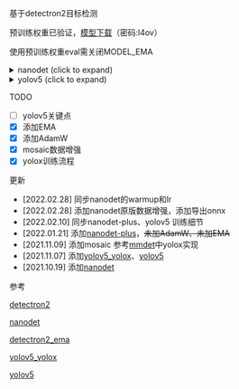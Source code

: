 <!--
 * @Date: 2021-10-19 22:14:27
 * @Author: ChHanXiao
 * @Github: https://github.com/ChHanXiao
 * @LastEditors: ChHanXiao
 * @LastEditTime: 2022-03-08 19:24:34
 * @FilePath: /D2/README.md
-->
基于detectron2目标检测

预训练权重已验证，[模型下载](https://pan.baidu.com/s/1OrXseqRegTJwb8YOBvAdkw)（密码:l4ov）

使用预训练权重eval需关闭MODEL_EMA

<details>
    <summary>nanodet (click to expand)</summary>

    训练：nanodet模型结构和loss计算均为原版迁移，数据增强已同步，warmup和lr已同步，按道理训练指标不会和原版差异太大
    测试：已同步原版，mAP基本无差异

</details>
<details>
    <summary>yolov5 (click to expand)</summary>

    训练：yolov5模型结构和loss计算均为原版迁移，warmup和lr有差异
    测试：mAP有点差异，因为预处理用的warpAffine，原版为resize，在大输入模型中尤为明显

</details>

TODO

 - [ ] yolov5关键点
 - [x] 添加EMA
 - [x] 添加AdamW
 - [x] mosaic数据增强
 - [x] yolox训练流程

更新
 - [2022.02.28] 同步nanodet的warmup和lr
 - [2022.02.28] 添加nanodet原版数据增强，添加导出onnx
 - [2022.02.10] 同步nanodet-plus、yolov5 训练细节
 - [2022.01.21] 添加[nanodet-plus](https://github.com/RangiLyu/nanodet)，~~未加AdamW、未加EMA~~
 - [2021.11.09] 添加mosaic 参考[mmdet](https://github.com/open-mmlab/mmdetection)中yolox实现
 - [2021.11.07] 添加[yolov5_yolox](https://gitee.com/SearchSource/yolov5_yolox)、[yolov5](https://github.com/ultralytics/yolov5)
 - [2021.10.19] 添加[nanodet](https://github.com/RangiLyu/nanodet)

参考

[detectron2](https://github.com/facebookresearch/detectron2)

[nanodet](https://github.com/RangiLyu/nanodet)

[detectron2_ema](https://github.com/xiaohu2015/detectron2_ema)

[yolov5_yolox](https://gitee.com/SearchSource/yolov5_yolox)

[yolov5](https://github.com/ultralytics/yolov5)

